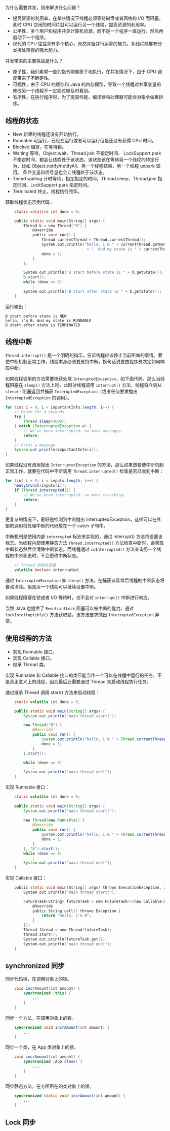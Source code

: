 为什么需要并发，用来解决什么问题？  

- 提高资源的利用率，在某些情况下线程必须等待磁盘或者网络的 I/O 而阻塞，此时 CPU 空闲的时间片就可以运行另一个线程，提高资源的利用率。
- 公平性，多个用户和程序共享计算机资源，而不是一个程序一直运行，然后再启动下一个程序。
- 现代的 CPU 往往具有多个核心，天然具备并行运算的能力。多线程能够充分发挥处理器的强大能力。

并发带来的主要挑战是什么？

- 原子性，我们希望一些列指令能够原子地执行，在并发情况下，由于 CPU 调度带来了不确定性。
- 可视性，由于 CPU 的缓存和 Java 的内存模型，导致一个线程对共享变量的修改另一个线程不一定能过够及时看到。
- 有序性，在执行程序时，为了提高性能，编译器和处理器可能会对指令做重排序。

## 线程的状态

- New 新建的线程还没有开始执行。
- Runnable 可运行，已经在运行或者可以运行但是还没有获得 CPU 时间。
- Blocked 阻塞，在等待锁。
- Waiting 等待，Object.wait、Thread.join 不指定时间、 LockSupport.park 不指定时间，都会让线程处于该状态。该状态该在等待另一个线程的特定行为，比如 Object.notify/notifyAll、另一个线程结束、另一个线程 unpark 调用。 条件变量和信号量也会让线程处于该状态。
- Timed waiting 计时等待，指定指定的时间，Thread.sleep、Thread.join 指定时间、LockSupport.park 指定时间。
- Terminated 终止，线程执行完毕。

获取线程状态示例代码：
```c
    static volatile int done = 0;

    public static void main(String[] args) {
        Thread b = new Thread("B") {
            @Override
            public void run() {
                Thread currentThread = Thread.currentThread();
                System.out.println("hello, i'm " + currentThread.getName() 
					                + ". And my state is " + currentThread.getState());
                done = 1;
            }
        };

        System.out.println("B start before state is " + b.getState());
        b.start();
        while (done == 0)
            ;
        System.out.println("B start after state is " + b.getState());
    }
```

运行输出：
```
B start before state is NEW
hello, i'm B. And my state is RUNNABLE
B start after state is TERMINATED
```

## 线程中断
`Thread.interrupt()` 是一个明确的指示，告诉线程应该停止当前所做的事情。要使中断机制正常工作，线程本身必须要支持中断，换句话说要由程序员决定如何响应中断。

如果线程调用的方法需要捕获处理 `InteruptedException`，如下面代码。那么当线程阻塞在 `sleep()` 方法上时，此时对线程调用 `interrupt()` 方法，线程将立刻从 `sleep()` 阻塞返回并捕获 `InteruptedException`（或者任何要求抛出 `InterruptedException` 的调用）。
```java
for (int i = 0; i < importantInfo.length; i++) {
    // Pause for 4 seconds
    try {
        Thread.sleep(4000);
    } catch (InterruptedException e) {
        // We've been interrupted: no more messages.
        return;
    }
    // Print a message
    System.out.println(importantInfo[i]);
}
```


如果线程没有调用抛出 `InterruptedException` 的方法，那么如果想要使中断机制正常工作，就要在代码中不断调用 `Thread.interrupted()` 检查是否已收到中断：
```java
for (int i = 0; i < inputs.length; i++) {
    heavyCrunch(inputs[i]);
    if (Thread.interrupted()) {
        // We've been interrupted: no more crunching.
        return;
    }
}
```
更复杂的情况下，最好是检测到中断抛出 InterruptedException，这样可以在外部的调用将处理中断的代码放在一个 catch 子句中。

中断机制是使用内部 `interrupted` 标志来实现的，通过 interrupt() 方法将设置该标志。当线程内部使用静态方法 `Thread.interrupted()` 方法检查中断时，会获取中断状态然后会清除中断状态。而线程通过 `isInterrupted()` 方法查询另一个线程的中断状态时，不会更改中断状态。
```java
	// Thread 的成员变量
	volatile boolean interrupted;
```

通过 `InterruptedException` 如 `sleep()` 方法，在捕获该异常后线程的中断状态将自动清除。但是另一个线程可以继续设置中断。

如果线程阻塞在锁或者 I/O 等待时，也不会对 `interrupt()` 中断进行响应。

当然 Java 也提供了 `ReentrantLock` 阻塞可以被中断的能力，通过 `lockIntettuptibly()` 方法获取锁，该方法要求抛出 `InterruptedException` 异常。



## 使用线程的方法

- 实现 Runnable 接口。
- 实现 Callable 接口。
- 继承 Thread 类。

实现 Runnable 和 Callable 接口的类只能当作一个可以在线程中运行的任务，不是真正意义上的线程，因为最后还需要通过 Thread 来启动线程执行任务。

通过继承 Thread 调用 start() 方法来启动线程：
```java
    static volatile int done = 0;

    public static void main(String[] args) {
        System.out.println("main thread start!");

        new Thread("B") {
            @Override
            public void run() {
                System.out.println("hello, i'm " + Thread.currentThread().getName());
                done = 1;
            }
        }.start();

        while (done == 0)
            ;
        System.out.println("main thread end!");
    }
```

实现 Runnable 接口：
```java
    static volatile int done = 0;  
  
    public static void main(String[] args) {  
        System.out.println("main thread start!");  
  
        new Thread(new Runnable() {  
            @Override  
            public void run() {  
                System.out.println("hello, i'm " + Thread.currentThread().getName());  
                done = 1;  
            }  
        }, "B").start();  
        while (done == 0)  
            ;  
        System.out.println("main thread end!");  
    }  
```

实现 Callable 接口：
```c
    public static void main(String[] args) throws ExecutionException, InterruptedException {
        System.out.println("main thread start!");

        FutureTask<String> futureTask = new FutureTask<>(new Callable<String>() {
            @Override
            public String call() throws Exception {
                return "hello, i'm B";
            }
        });
        Thread thread = new Thread(futureTask);
        thread.start();
        System.out.println(futureTask.get());
        System.out.println("main thread end!");
    }
```

## synchronized 同步
同步代码块，在调用对象上的锁。
```java
    void incrAmount(int amount) {
        synchronized (this) {
            ...
        }
    }
```

同步一个方法，在调用对象上的锁。
```java
	synchronized void incrAmount(int amount) {  
		...
	}
```

同步一个类，在 App 类对象上的锁。
```java
    void incrAmount(int amount) {
        synchronized (App.class) {
            ...
        }
    }
```

同步静态方法，在方所所在的类对象上的锁。
```java
	synchronized static void incrAmount(int amount) {  
        ...  
	}
```


## Lock 同步